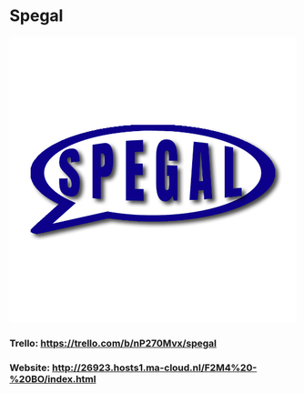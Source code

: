 # Spegal

![](img/logo.png)

### Trello: https://trello.com/b/nP270Mvx/spegal

### Website: http://26923.hosts1.ma-cloud.nl/F2M4%20-%20BO/index.html